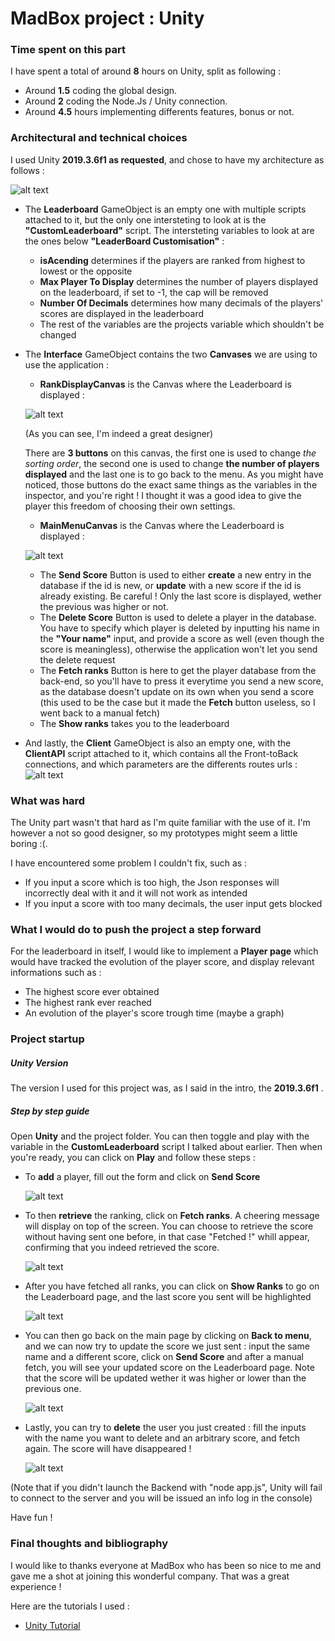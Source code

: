 # MadBox project : Unity


###  Time spent on this part

I have spent a total of around **8** hours on Unity, split as following :
- Around **1.5** coding the global design.
- Around **2** coding the Node.Js / Unity connection.
- Around **4.5** hours implementing differents features, bonus or not. 

###  Architectural and technical choices
I used Unity **2019.3.6f1 as requested**, and chose to have my architecture as follows : 

![alt text](https://i.stack.imgur.com/QiJAP.png "Image1")

- The **Leaderboard** GameObject is an empty one with multiple scripts attached to it, but the only one intersteting to look at is the **"CustomLeaderboard"** script. The intersteting variables to look at are the ones below **"LeaderBoard Customisation"** : 
    - **isAcending** determines if the players are ranked from highest to lowest or the opposite
    - **Max Player To Display** determines the number of players displayed on the leaderboard, if set to -1, the cap will be removed
    - **Number Of Decimals** determines how many decimals of the players' scores are displayed in the leaderboard 
    - The rest of the variables are the projects variable which shouldn't be changed

- The **Interface** GameObject contains the two **Canvases** we are using to use the application :
    - **RankDisplayCanvas** is the Canvas where the Leaderboard is displayed :
    
    ![alt text](https://i.stack.imgur.com/M785c.png "Image1") 
    
    (As you can see, I'm indeed a great designer)
    
    There are **3 buttons** on this canvas, the first one is used to change *the sorting order*, the second one is used to change **the number of players displayed** and the         last one is to go back to the menu. As you might have noticed, those buttons do the exact same things as the variables in the inspector, and you're right ! I thought it was     a good idea to give the player this freedom of choosing their own settings.

    - **MainMenuCanvas** is the Canvas where the Leaderboard is displayed :
    
    ![alt text](https://i.stack.imgur.com/exPDa.png "Image1")
    
    - The **Send Score** Button is used to either **create** a new entry in the database if the id is new, or **update** with a new score if the id is already existing. Be careful ! Only the last score is displayed, wether the previous was higher or not.
    - The **Delete Score** Button is used to delete a player in the database. You have to specify which player is deleted by inputting his name in the **"Your name"** input, and provide a score as well (even though the score is meaningless), otherwise the application won't let you send the delete request
    - The **Fetch ranks** Button is here to get the player database from the back-end, so you'll have to press it everytime you send a new score, as the database doesn't update on its own when you send a score (this used to be the case but it made the **Fetch** button useless, so I went back to a manual fetch)
    - The **Show ranks** takes you to the leaderboard

- And lastly, the **Client** GameObject is also an empty one, with the **ClientAPI** script attached to it, which contains all the Front-toBack connections, and which parameters are the differents routes urls : 
![alt text](https://i.stack.imgur.com/K7Eoh.png "Image1")

### What was hard
The Unity part wasn't that hard as I'm quite familiar with the use of it. I'm however a not so good designer, so my prototypes might seem a little boring :(.

I have encountered some problem I couldn't fix, such as :
- If you input a score which is too high, the Json responses will incorrectly deal with it and it will not work as intended
- If you input a score with too many decimals, the user input gets blocked
    

### What I would do to push the project a step forward
For the leaderboard in itself, I would like to implement a **Player page** which would have tracked the evolution of the player score, and display relevant informations such as : 
- The highest score ever obtained
- The highest rank ever reached
- An evolution of the player's score trough time (maybe a graph)

### Project startup

##### Unity Version

The version I used for this project was, as I said in the intro, the **2019.3.6f1** .

##### Step by step guide

Open **Unity** and the project folder. You can then toggle and play with the variable in the **CustomLeaderboard** script I talked about earlier. Then when you're ready, you can click on **Play** and follow these steps : 
 - To **add** a player, fill out the form and click on **Send Score**  
  
    ![alt text](https://i.stack.imgur.com/2XL2s.png "Image1")

- To then **retrieve** the ranking, click on **Fetch ranks**. A cheering message will display on top of the screen. You can choose to retrieve the score without having sent one before, in that case "Fetched !" whill appear, confirming that you indeed retrieved the score.

    ![alt text](https://i.stack.imgur.com/1LHAO.png "Image1")
- After you have fetched all ranks, you can click on **Show Ranks** to go on the Leaderboard page, and the last score you sent will be highlighted 

    ![alt text](https://i.stack.imgur.com/1LHAO.png "Image1")

- You can then go back on the main page by clicking on **Back to menu**, and we can now try to update the score we just sent : input the same name and a different score, click on **Send Score** and after a manual fetch, you will see your updated score on the Leaderboard page. Note that the score will be updated wether it was higher or lower than the previous one. 

    ![alt text](https://i.stack.imgur.com/lDVcH.png "Image1")
- Lastly, you can try to **delete** the user you just created : fill the inputs with the name you want to delete and an arbitrary score, and fetch again. The score will have disappeared ! 
 
    ![alt text](https://i.stack.imgur.com/NPQqt.png "Image1")

(Note that if you didn't launch the Backend with "node app.js", Unity will fail to connect to the server and you will be issued an info log in the console)

Have fun !

### Final thoughts and bibliography

I would like to thanks everyone at MadBox who has been so nice to me and gave me a shot at joining this wonderful company.
That was a great experience !

Here are the tutorials I used :
- [Unity Tutorial]

[//]: #

   [Unity Tutorial]: https://dev.to/cemuka/making-a-rest-service-using-node-and-express-to-use-with-unity-part-1-321n
   
   

   

